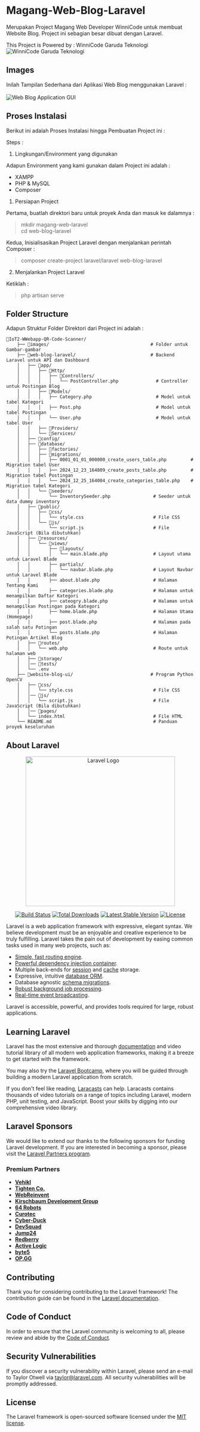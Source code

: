 # Magang-Web-Blog-Laravel

Merupakan Project Magang Web Developer WinniCode untuk membuat Website Blog. Project ini sebagian besar dibuat dengan Laravel.

This Project is Powered by : WinniCode Garuda Teknologi
![WinniCode Garuda Teknologi](./images/winnicodelogo.png)

## Images

Inilah Tampilan Sederhana dari Aplikasi Web Blog menggunakan Laravel :
\
\
![Web Blog Application GUI](./images/tampilan-website-blog-sederhana-dengan-laravel.jpg)

## Proses Instalasi

Berikut ini adalah Proses Instalasi hingga Pembuatan Project ini :

Steps :

1. Lingkungan/Environment yang digunakan

Adapun Environment yang kami gunakan dalam Project ini adalah :

- XAMPP
- PHP & MySQL
- Composer

1. Persiapan Project

Pertama, buatlah direktori baru untuk proyek Anda dan masuk ke dalamnya :

> mkdir magang-web-laravel \
> cd web-blog-laravel

Kedua, Inisialisasikan Project Laravel dengan menjalankan perintah Composer :

> composer create-project laravel/laravel web-blog-laravel

2. Menjalankan Project Laravel

Ketiklah :

> php artisan serve

## Folder Structure

Adapun Struktur Folder Direktori dari Project ini adalah :

```
📁IoT2-WWebapp-QR-Code-Scanner/
    ├── 📁images/                                      # Folder untuk Gambar-gambar
    ├── 📁web-blog-laravel/                            # Backend Laravel untuk API dan Dashboard
    │   ├── 📁app/
    │   │   ├── 📁Http/
    │   │   │   ├── 📁Controllers/
    │   │   │   │   └── PostController.php              # Controller untuk Postingan Blog
    │   │   ├── 📁Models/
    │   │   │   ├── Category.php                        # Model untuk tabel Kategori
    │   │   │   ├── Post.php                            # Model untuk tabel Postingan
    │   │   │   └── User.php                            # Model untuk tabel User
    │   │   ├── 📁Providers/
    │   │   └── 📁Services/
    │   ├── 📁config/
    │   ├── 📁database/
    │   │   ├── 📁factories/
    │   │   ├── 📁migrations/
    │   │   │   ├── 0001_01_01_000000_create_users_table.php         # Migration tabel User
    │   │   │   ├── 2024_12_23_164809_create_posts_table.php         # Migration tabel Postingan
    │   │   │   └── 2024_12_25_164004_create_categories_table.php    # Migration tabel Kategori
    │   │   └── 📁seeders/
    │   │       └── InventorySeeder.php                # Seeder untuk data dummy inventory
    │   ├── 📁public/
    │   │   ├── 📁css/
    │   │   │   └── style.css                          # File CSS
    │   │   └── 📁js/
    │   │       └── script.js                          # File JavaScript (Bila dibutuhkan)
    │   ├── 📁resources/
    │   │   └── 📁views/
    │   │       ├── 📁layouts/
    │   │       │   └── main.blade.php                 # Layout utama untuk Laravel Blade
    │   │       ├── partials/
    │   │       │   └── navbar.blade.php               # Layout Navbar untuk Laravel Blade
    │   │       ├── about.blade.php                    # Halaman Tentang Kami
    │   │       ├── categories.blade.php               # Halaman untuk menampilkan Daftar Kategori
    │   │       ├── cateogry.blade.php                 # Halaman untuk menampilkan Postingan pada Kategori
    │   │       ├── home.blade.php                     # Halaman Utama (Homepage)
    │   │       ├── post.blade.php                     # Halaman pada salah satu Potingan
    │   │       └── posts.blade.php                    # Halaman Potingan Artikel Blog
    │   ├── 📁routes/
    │   │   └── web.php                                # Route untuk halaman web
    │   ├── 📁storage/
    │   │── 📁tests/
    │   └── .env
    ├── 📁website-blog-ui/                             # Program Python OpenCV
    │   ├── 📁css/
    │   │   └── style.css                              # File CSS
    │   │── 📁js/
    │   │   └── script.js                              # File JavaScript (Bila dibutuhkan)
    │   │── 📁pages/
    │   └── index.html                                 # File HTML
    └── README.md                                      # Panduan proyek keseluruhan
```

## About Laravel

<p align="center"><a href="https://laravel.com" target="_blank"><img src="https://raw.githubusercontent.com/laravel/art/master/logo-lockup/5%20SVG/2%20CMYK/1%20Full%20Color/laravel-logolockup-cmyk-red.svg" width="400" alt="Laravel Logo"></a></p>

<p align="center">
<a href="https://github.com/laravel/framework/actions"><img src="https://github.com/laravel/framework/workflows/tests/badge.svg" alt="Build Status"></a>
<a href="https://packagist.org/packages/laravel/framework"><img src="https://img.shields.io/packagist/dt/laravel/framework" alt="Total Downloads"></a>
<a href="https://packagist.org/packages/laravel/framework"><img src="https://img.shields.io/packagist/v/laravel/framework" alt="Latest Stable Version"></a>
<a href="https://packagist.org/packages/laravel/framework"><img src="https://img.shields.io/packagist/l/laravel/framework" alt="License"></a>
</p>

Laravel is a web application framework with expressive, elegant syntax. We believe development must be an enjoyable and creative experience to be truly fulfilling. Laravel takes the pain out of development by easing common tasks used in many web projects, such as:

- [Simple, fast routing engine](https://laravel.com/docs/routing).
- [Powerful dependency injection container](https://laravel.com/docs/container).
- Multiple back-ends for [session](https://laravel.com/docs/session) and [cache](https://laravel.com/docs/cache) storage.
- Expressive, intuitive [database ORM](https://laravel.com/docs/eloquent).
- Database agnostic [schema migrations](https://laravel.com/docs/migrations).
- [Robust background job processing](https://laravel.com/docs/queues).
- [Real-time event broadcasting](https://laravel.com/docs/broadcasting).

Laravel is accessible, powerful, and provides tools required for large, robust applications.

## Learning Laravel

Laravel has the most extensive and thorough [documentation](https://laravel.com/docs) and video tutorial library of all modern web application frameworks, making it a breeze to get started with the framework.

You may also try the [Laravel Bootcamp](https://bootcamp.laravel.com), where you will be guided through building a modern Laravel application from scratch.

If you don't feel like reading, [Laracasts](https://laracasts.com) can help. Laracasts contains thousands of video tutorials on a range of topics including Laravel, modern PHP, unit testing, and JavaScript. Boost your skills by digging into our comprehensive video library.

## Laravel Sponsors

We would like to extend our thanks to the following sponsors for funding Laravel development. If you are interested in becoming a sponsor, please visit the [Laravel Partners program](https://partners.laravel.com).

### Premium Partners

- **[Vehikl](https://vehikl.com/)**
- **[Tighten Co.](https://tighten.co)**
- **[WebReinvent](https://webreinvent.com/)**
- **[Kirschbaum Development Group](https://kirschbaumdevelopment.com)**
- **[64 Robots](https://64robots.com)**
- **[Curotec](https://www.curotec.com/services/technologies/laravel/)**
- **[Cyber-Duck](https://cyber-duck.co.uk)**
- **[DevSquad](https://devsquad.com/hire-laravel-developers)**
- **[Jump24](https://jump24.co.uk)**
- **[Redberry](https://redberry.international/laravel/)**
- **[Active Logic](https://activelogic.com)**
- **[byte5](https://byte5.de)**
- **[OP.GG](https://op.gg)**

## Contributing

Thank you for considering contributing to the Laravel framework! The contribution guide can be found in the [Laravel documentation](https://laravel.com/docs/contributions).

## Code of Conduct

In order to ensure that the Laravel community is welcoming to all, please review and abide by the [Code of Conduct](https://laravel.com/docs/contributions#code-of-conduct).

## Security Vulnerabilities

If you discover a security vulnerability within Laravel, please send an e-mail to Taylor Otwell via [taylor@laravel.com](mailto:taylor@laravel.com). All security vulnerabilities will be promptly addressed.

## License

The Laravel framework is open-sourced software licensed under the [MIT license](https://opensource.org/licenses/MIT).

<!-- ## Description

**1. [Project Realtime Temperature Sensor GUI](./realtime-temperature-sensor-gui)**

Merupakan Project Aplikasi Monitoring Sensor Suhu Sederhana yang terdiri dari:
- HTML
- CSS
- JavaScript
- Bootstrap
- jQuery

**2. [Project Realtime Temperature Sensor GUI Node.js](./realtime-temperature-sensor-gui-node)**

Merupakan Lanjutan dari Project Aplikasi Monitoring Sensor Suhu Sederhana (yang di Nomor 1) yang menggunakan Framework Node.js. Untuk Project ini, melakukan Update Data secara Realtime menggunakan WebSockets, dan Server-nya menggunakan JavaScript.

Steps :
1. Persiapan Project

Pertama, buatlah direktori baru untuk proyek Anda dan masuk ke dalamnya :

> mkdir realtime-temperature-sensor
> cd realtime-temperature-sensor

Kedua, Inisialisasikan proyek Node.js dan buat file package.json dengan menjalankan perintah :

> npm init -y

2. Install Package yang Diperlukan

> npm install express http socket.io

**3. [Project Realtime Temperature Sensor GUI Laravel](./realtime-temperature-sensor-gui-laravel)**

Merupakan Lanjutan dari Project Aplikasi Monitoring Sensor Suhu Sederhana (yang di Nomor 1) yang menggunakan Framework Laravel. Untuk Project ini, melakukan Update Data secara Realtime menggunakan WebSockets, dan Server-nya menggunakan PHP.

Untuk melihat Kode Program sebelumnya, silakan [lihat di sini](https://github.com/inzaghipa1709/UTS-Webdev). -->
